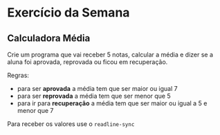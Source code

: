 # Exercício da Semana

## Calculadora Média

Crie um programa que vai receber 5 notas, calcular a média e dizer se a aluna foi aprovada, reprovada ou ficou em recuperação.

Regras:
* para ser __aprovada__ a média tem que ser maior ou igual 7
* para ser __reprovada__ a média tem que ser menor que 5
* para ir para __recuperação__ a média tem que ser maior ou igual a 5 e menor que 7

Para receber os valores use o `readline-sync`